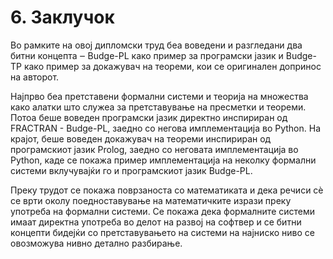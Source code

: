 # 6. Заклучок

Во рамките на овој дипломски труд беа воведени и разгледани два битни концепта ‒ Budge-PL како пример за програмски јазик и Budge-TP како пример за докажувач на теореми, кои се оригинален допринос на авторот.

Најпрво беа претставени формални системи и теорија на множества како алатки што служеа за претставување на пресметки и теореми. Потоа беше воведен програмски јазик директно инспириран од FRACTRAN - Budge-PL, заедно со негова имплементација во Python. На крајот, беше воведен докажувач на теореми инспириран од програмскиот јазик Prolog, заедно со неговата имплементација во Python, каде се покажа пример имплементација на неколку формални системи вклучувајќи го и програмскиот јазик Budge-PL.

Преку трудот се покажа поврзаноста со математиката и дека речиси сè се врти околу поедноставување на математичките изрази преку употреба на формални системи. Се покажа дека формалните системи имаат директна употреба во делот на развој на софтвер и се битни концепти бидејќи со претставувањето на системи на најниско ниво се овозможува нивно детално разбирање.
